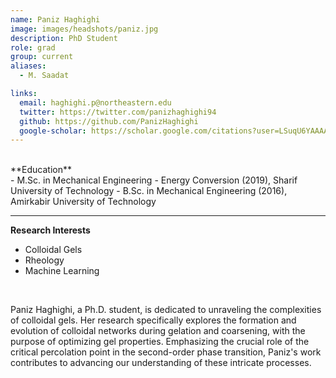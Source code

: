 ```yaml
---
name: Paniz Haghighi
image: images/headshots/paniz.jpg
description: PhD Student
role: grad
group: current
aliases:
  - M. Saadat

links:
  email: haghighi.p@northeastern.edu
  twitter: https://twitter.com/panizhaghighi94
  github: https://github.com/PanizHaghighi
  google-scholar: https://scholar.google.com/citations?user=LSuqU6YAAAAJ&hl=en
---
```

<br>
**Education**
<br>
- M.Sc. in Mechanical Engineering - Energy Conversion (2019), Sharif University of Technology
- B.Sc. in Mechanical Engineering (2016), Amirkabir University of Technology
<br>
<hr>

**Research Interests**
<br>
- Colloidal Gels
- Rheology
- Machine Learning
<br>

Paniz Haghighi, a Ph.D. student, is dedicated to unraveling the complexities of colloidal gels. Her research specifically explores the formation and evolution of colloidal networks during gelation and coarsening, with the purpose of optimizing gel properties. Emphasizing the crucial role of the critical percolation point in the second-order phase transition, Paniz's work contributes to advancing our understanding of these intricate processes.

